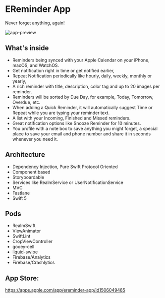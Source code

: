 # EReminder App
Never forget anything, again!

![app-preview](https://user-images.githubusercontent.com/27929436/99557328-da6e7b80-29c2-11eb-9580-0949be66df07.png)

## What's inside ## 
- Reminders being synced with your Apple Calendar on your iPhone, macOS, and WatchOS.
- Get notification right in time or get notified earlier,
- Repeat Notification periodically like hourly, daily, weekly, monthly or yearly,
- A rich reminder with title, description, color tag and up to 20 images per reminder.
- Reminders will be sorted by Due Day, for example, Today, Tomorrow, Overdue, etc.
- When adding a Quick Reminder, it will automatically suggest Time or Repeat while you are typing your reminder text.
- A list with your Incoming, Finished and Missed reminders.
- Great notification options like Snooze Reminder for 10 minutes.
- You profile with a note box to save anything you might forget, a special place to save your email and phone number and share it in seconds whenever you need it.

## Architecture ##

- Dependency Injection, Pure Swift Protocol Oriented
- Component based
- Storyboardable
- Services like RealmService or UserNotificationService
- MVC
- Fastlane
- Swift 5

## Pods ##
- RealmSwift
- ViewAnimator
- SwiftLint
- CropViewController
- gooey-cell
- liquid-swipe
- Firebase/Analytics
- Firebase/Crashlytics

## App Store: ##
https://apps.apple.com/app/ereminder-app/id1506049485
